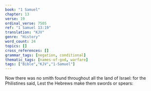 ```yaml
---
book: "1 Samuel"
chapter: 13
verse: 19
ordinal_verse: 7505
ref: "1 Samuel 13:19"
translation: "KJV"
genre: "History"
word_count: 24
topics: []
cross_references: []
grammar_tags: [negation, conditional]
thematic_tags: [names-of-god, warfare]
tags: ["Bible","KJV","1-Samuel"]
---
```

Now there was no smith found throughout all the land of Israel: for the Philistines said, Lest the Hebrews make them swords or spears:
